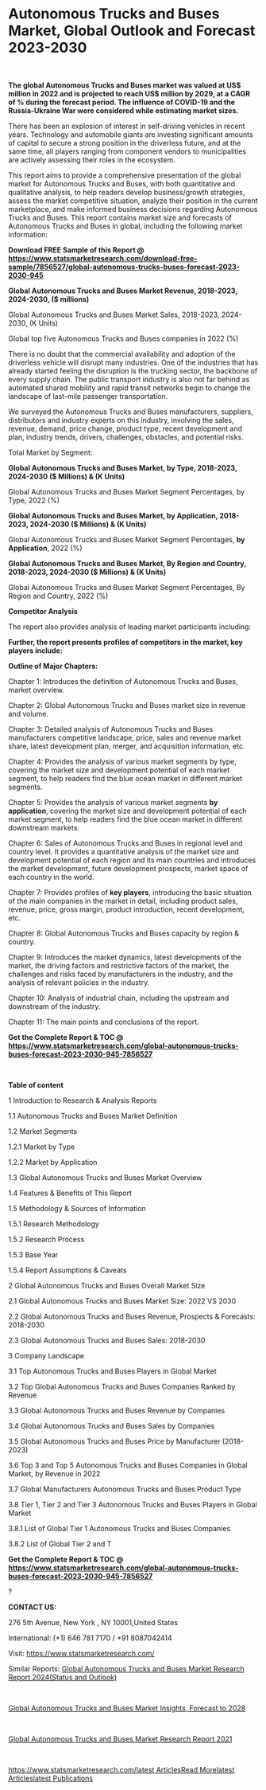 <h1>Autonomous Trucks and Buses Market, Global Outlook and Forecast 2023-2030</h1><br/><p><strong>The global Autonomous Trucks and Buses market was valued at US$ million in 2022 and is projected to reach US$ million by 2029, at a <strong>CAGR</strong> of % during the forecast period. The influence of COVID-19 and the Russia-Ukraine War were considered while estimating market sizes.</strong></p>
 
 
 
 <p>There has been an explosion of interest in self-driving vehicles in recent years. Technology and automobile giants are investing significant amounts of capital to secure a strong position in the driverless future, and at the same time, all players ranging from component vendors to municipalities are actively assessing their roles in the ecosystem.</p>
 
 
 
 <p>This report aims to provide a comprehensive presentation of the global market for Autonomous Trucks and Buses, with both quantitative and qualitative analysis, to help readers develop business/growth strategies, assess the market competitive situation, analyze their position in the current marketplace, and make informed business decisions regarding Autonomous Trucks and Buses. This report contains market size and forecasts of Autonomous Trucks and Buses in global, including the following market information:</p>
 
 
 
 <p><strong>Download FREE Sample of this Report @ <a href="https://www.statsmarketresearch.com/download-free-sample/7856527/global-autonomous-trucks-buses-forecast-2023-2030-945">https://www.statsmarketresearch.com/download-free-sample/7856527/global-autonomous-trucks-buses-forecast-2023-2030-945</a></strong></p>
 
 
 
 <p><strong>Global Autonomous Trucks and Buses Market Revenue, 2018-2023, 2024-2030, ($ millions)</strong></p>
 
 
 
 <p>Global Autonomous Trucks and Buses Market Sales, 2018-2023, 2024-2030, (K Units)</p>
 
 
 
 <p>Global top five Autonomous Trucks and Buses companies in 2022 (%)</p>
 
 
 
 <p>There is no doubt that the commercial availability and adoption of the driverless vehicle will disrupt many industries. One of the industries that has already started feeling the disruption is the trucking sector, the backbone of every supply chain. The public transport industry is also not far behind as automated shared mobility and rapid transit networks begin to change the landscape of last-mile passenger transportation.</p>
 
 
 
 <p>We surveyed the Autonomous Trucks and Buses manufacturers, suppliers, distributors and industry experts on this industry, involving the sales, revenue, demand, price change, product type, recent development and plan, industry trends, drivers, challenges, obstacles, and potential risks.</p>
 
 
 
 <p>Total Market by Segment:</p>
 
 
 
 <p><strong>Global Autonomous Trucks and Buses Market, by Type, 2018-2023, 2024-2030 ($ Millions) & (K Units)</strong></p>
 
 
 
 <p>Global Autonomous Trucks and Buses Market Segment Percentages, by Type, 2022 (%)</p>
 
 
 
 <p><strong>Global Autonomous Trucks and Buses Market, <strong>by Application</strong>, 2018-2023, 2024-2030 ($ Millions) & (K Units)</strong></p>
 
 
 
 <p>Global Autonomous Trucks and Buses Market Segment Percentages, <strong>by Application</strong>, 2022 (%)</p>
 
 
 
 <p><strong>Global Autonomous Trucks and Buses Market, By Region and Country, 2018-2023, 2024-2030 ($ Millions) & (K Units)</strong></p>
 
 
 
 <p>Global Autonomous Trucks and Buses Market Segment Percentages, By Region and Country, 2022 (%)</p>
 
 
 
 <p><strong>Competitor Analysis</strong></p>
 
 
 
 <p>The report also provides analysis of leading market participants including:</p>
 
 
 
 <p><strong>Further, the report presents profiles of competitors in the market, <strong>key players</strong> include:</strong></p>
 
 
 
 <p><strong>Outline of Major Chapters:</strong></p>
 
 
 
 <p>Chapter 1: Introduces the definition of Autonomous Trucks and Buses, market overview.</p>
 
 
 
 <p>Chapter 2: Global Autonomous Trucks and Buses market size in revenue and volume.</p>
 
 
 
 <p>Chapter 3: Detailed analysis of Autonomous Trucks and Buses manufacturers competitive landscape, price, sales and revenue market share, latest development plan, merger, and acquisition information, etc.</p>
 
 
 
 <p>Chapter 4: Provides the analysis of various market segments by type, covering the market size and development potential of each market segment, to help readers find the blue ocean market in different market segments.</p>
 
 
 
 <p>Chapter 5: Provides the analysis of various market segments <strong>by application</strong>, covering the market size and development potential of each market segment, to help readers find the blue ocean market in different downstream markets.</p>
 
 
 
 <p>Chapter 6: Sales of Autonomous Trucks and Buses in regional level and country level. It provides a quantitative analysis of the market size and development potential of each region and its main countries and introduces the market development, future development prospects, market space of each country in the world.</p>
 
 
 
 <p>Chapter 7: Provides profiles of <strong>key players</strong>, introducing the basic situation of the main companies in the market in detail, including product sales, revenue, price, gross margin, product introduction, recent development, etc.</p>
 
 
 
 <p>Chapter 8: Global Autonomous Trucks and Buses capacity by region & country.</p>
 
 
 
 <p>Chapter 9: Introduces the market dynamics, latest developments of the market, the driving factors and restrictive factors of the market, the challenges and risks faced by manufacturers in the industry, and the analysis of relevant policies in the industry.</p>
 
 
 
 <p>Chapter 10: Analysis of industrial chain, including the upstream and downstream of the industry.</p>
 
 
 
 <p>Chapter 11: The main points and conclusions of the report.</p>
 
 
 
 <div><b>Get the Complete Report & TOC @ <a href="https://www.statsmarketresearch.com/global-autonomous-trucks-buses-forecast-2023-2030-945-7856527">https://www.statsmarketresearch.com/global-autonomous-trucks-buses-forecast-2023-2030-945-7856527</a></b></div>
 
 
 
 <p><br />
 
 <b>Table of content</b></p>
 
 
 
 <p>1 Introduction to Research & Analysis Reports<br />
 
 1.1 Autonomous Trucks and Buses Market Definition<br />
 
 1.2 Market Segments<br />
 
 1.2.1 Market by Type<br />
 
 1.2.2 Market by Application<br />
 
 1.3 Global Autonomous Trucks and Buses Market Overview<br />
 
 1.4 Features & Benefits of This Report<br />
 
 1.5 Methodology & Sources of Information<br />
 
 1.5.1 Research Methodology<br />
 
 1.5.2 Research Process<br />
 
 1.5.3 Base Year<br />
 
 1.5.4 Report Assumptions & Caveats<br />
 
 2 Global Autonomous Trucks and Buses Overall Market Size<br />
 
 2.1 Global Autonomous Trucks and Buses Market Size: 2022 VS 2030<br />
 
 2.2 Global Autonomous Trucks and Buses Revenue, Prospects & Forecasts: 2018-2030<br />
 
 2.3 Global Autonomous Trucks and Buses Sales: 2018-2030<br />
 
 3 Company Landscape<br />
 
 3.1 Top Autonomous Trucks and Buses Players in Global Market<br />
 
 3.2 Top Global Autonomous Trucks and Buses Companies Ranked by Revenue<br />
 
 3.3 Global Autonomous Trucks and Buses Revenue by Companies<br />
 
 3.4 Global Autonomous Trucks and Buses Sales by Companies<br />
 
 3.5 Global Autonomous Trucks and Buses Price by Manufacturer (2018-2023)<br />
 
 3.6 Top 3 and Top 5 Autonomous Trucks and Buses Companies in Global Market, by Revenue in 2022<br />
 
 3.7 Global Manufacturers Autonomous Trucks and Buses Product Type<br />
 
 3.8 Tier 1, Tier 2 and Tier 3 Autonomous Trucks and Buses Players in Global Market<br />
 
 3.8.1 List of Global Tier 1 Autonomous Trucks and Buses Companies<br />
 
 3.8.2 List of Global Tier 2 and T</p>
 
 
 
 <div><b>Get the Complete Report & TOC @ <a href="https://www.statsmarketresearch.com/global-autonomous-trucks-buses-forecast-2023-2030-945-7856527">https://www.statsmarketresearch.com/global-autonomous-trucks-buses-forecast-2023-2030-945-7856527</a></b></div>
 
 
 
 <p>? </p>
 
 
 
 <p><b>CONTACT US:</b><br />
 
 276 5th Avenue, New York , NY 10001,United States<br />
 
 International: (+1) 646 781 7170 / +91 8087042414<br />
 
 Visit: <a href="https://www.statsmarketresearch.com/">https://www.statsmarketresearch.com/</a><br />
 
 Similar Reports: <a href="https://www.statsmarketresearch.com/global-autonomous-trucks-buses-forecast-2023-2030-945-7856527">Global Autonomous Trucks and Buses Market Research Report 2024(Status and Outlook)</a><br />
 
 <br />
 
 <a href="https://www.statsmarketresearch.com/global-autonomous-trucks-buses-forecast-2023-2030-945-7856527">Global Autonomous Trucks and Buses Market Insights, Forecast to 2028</a><br />
 
 <br />
 
 <a href="https://www.statsmarketresearch.com/global-autonomous-trucks-buses-forecast-2023-2030-945-7856527">Global Autonomous Trucks and Buses Market Research Report 2021</a><br />
 
 <br />
 
 <a href="https://gyeongbokgung.com">https://www.statsmarketresearch.com/</a><a href="https://hallyeomaritime.com">latest Articles</a><a href="https://jingwansa.com">Read More</a><a href="https://nguoiviet.jp/">latest Articles</a><a href="https://www.intelmarketresearch.com/">latest Publications</a></p>